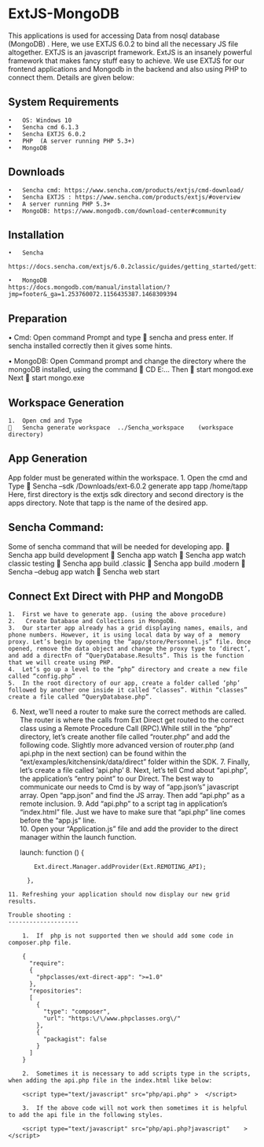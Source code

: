# ExtJS-MongoDB
This applications is used for accessing Data from nosql database (MongoDB) . Here, we use  EXTJS 6.0.2 to bind all the necessary JS file altogether.
EXTJS is an javascript framework. ExtJS is an insanely powerful framework that makes fancy stuff easy to achieve. We use EXTJS for our frontend applications and Mongodb in the backend and also using PHP to connect them. Details are given below:

System Requirements
---------------------
    •	OS: Windows 10
    •	Sencha cmd 6.1.3
    •	Sencha EXTJS 6.0.2
    •	PHP  (A server running PHP 5.3+)
    •	MongoDB

Downloads
------------
    •	Sencha cmd: https://www.sencha.com/products/extjs/cmd-download/
    •	Sencha EXTJS : https://www.sencha.com/products/extjs/#overview
    •	A server running PHP 5.3+
    •	MongoDB: https://www.mongodb.com/download-center#community

Installation
--------------
    •	Sencha 
     https://docs.sencha.com/extjs/6.0.2classic/guides/getting_started/getting_started.html
    
    •	MongoDB
    https://docs.mongodb.com/manual/installation/?jmp=footer&_ga=1.253760072.1156435387.1468309394
    
  
 Preparation
 -------------
•	Cmd: Open command Prompt and type
      sencha and press enter. If  sencha installed correctly then it gives some hints.

•	MongoDB: Open Command prompt and change the directory where the mongoDB installed, using the command    CD E:\... 
    Then  start mongod.exe
    Next  start mongo.exe

Workspace Generation
---------------------
    1.	Open cmd and Type 
    	Sencha generate workspace  ../Sencha_workspace    (workspace directory)
   
 App Generation
 ------------------
  App folder must be generated within the workspace. 
      1.	Open the cmd and Type
      	Sencha –sdk /Downloads/ext-6.0.2 generate app tapp /home/tapp
          Here, first directory is the extjs sdk directory and second directory is the apps directory.
          Note that tapp is the name of the desired app. 

Sencha Command:
----------------
Some of sencha command that will be needed for developing app.
    	Sencha app build development 
    	 Sencha app watch
    	Sencha app watch classic testing
    	Sencha app build .classic
    	Sencha app build .modern
    	Sencha –debug app watch
    	Sencha web start
    
Connect Ext Direct with PHP and MongoDB
-----------------------------------------
    1.	First we have to generate app. (using the above procedure)
    2.	 Create Database and Collections in MongoDB.
    3.	Our starter app already has a grid displaying names, emails, and phone numbers. However, it is using local data by way of a  memory proxy. Let’s begin by opening the “app/store/Personnel.js” file. Once opened, remove the data object and change the proxy type to ‘direct’, and add a directFn of “QueryDatabase.Results”. This is the function that we will create using PHP. 
    4.  Let’s go up a level to the “php” directory and create a new file called “config.php” .
    5.	In the root directory of our app, create a folder called ‘php’ followed by another one inside it called “classes”. Within “classes” create a file called “QueryDatabase.php”.
   6.	Next, we’ll need a router to make sure the correct methods are called. The router is where the calls from Ext Direct get routed   to the correct class using a Remote Procedure Call (RPC).While still in the “php” directory, let’s create another file called   “router.php” and add the following code.   Slightly more advanced version of router.php (and api.php in the next section) can be found within the “ext/examples/kitchensink/data/direct” folder within the SDK.
    7.	Finally, let’s create a file called ‘api.php’ 
    8.	Next, let’s tell Cmd about “api.php”, the application’s “entry point” to our Direct. The best way to communicate our needs        to Cmd is by way of “app.json’s” javascript array. Open “app.json” and find the JS array. Then add “api.php” as a remote  inclusion.
    9.	 Add “api.php” to a script tag in application’s “index.html” file. Just we have to make sure that “api.php” line comes before the “app.js” line.	
	 10.	Open your “Application.js” file and add the provider to the direct manager within the launch function.

          launch: function () {
          
          		Ext.direct.Manager.addProvider(Ext.REMOTING_API);
           
              },
    11.	Refreshing your application should now display our new grid results.
    
    Trouble shooting : 
    --------------------
    
        1.	If  php is not supported then we should add some code in composer.php file. 
         
        {
          "require":
          {
            "phpclasses/ext-direct-app": ">=1.0"
          },
          "repositories":
          [
            {
              "type": "composer",
              "url": "https:\/\/www.phpclasses.org\/"
            },
            {
              "packagist": false
            }
          ]
        }
        
        2.	Sometimes it is necessary to add scripts type in the scripts, when adding the api.php file in the index.html like below:
        
        <script type="text/javascript" src="php/api.php" >  </script>
        
        3.	If the above code will not work then sometimes it is helpful to add the api file in the following styles.
        
        <script type="text/javascript" src="php/api.php?javascript"    ></script>


 
    






